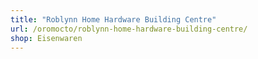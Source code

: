 ```yaml
---
title: "Roblynn Home Hardware Building Centre"
url: /oromocto/roblynn-home-hardware-building-centre/
shop: Eisenwaren
---
```

